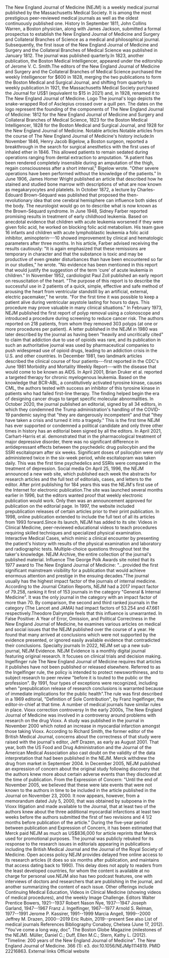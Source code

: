 The New England Journal of Medicine (NEJM) is a weekly medical journal
published by the Massachusetts Medical Society. It is among the most
prestigious peer-reviewed medical journals as well as the oldest
continuously published one. History In September 1811, John Collins
Warren, a Boston physician, along with James Jackson, submitted a formal
prospectus to establish the New England Journal of Medicine and Surgery
and Collateral Branches of Science as a medical and philosophical
journal. Subsequently, the first issue of the New England Journal of
Medicine and Surgery and the Collateral Branches of Medical Science was
published in January 1812. The journal was published quarterly.In 1823,
another publication, the Boston Medical Intelligencer, appeared under
the editorship of Jerome V. C. Smith.The editors of the New England
Journal of Medicine and Surgery and the Collateral Branches of Medical
Science purchased the weekly Intelligencer for \$600 in 1828, merging
the two publications to form the Boston Medical and Surgical Journal,
and shifting from quarterly to weekly publication.In 1921, the
Massachusetts Medical Society purchased the Journal for US\$1
(equivalent to \$15 in 2021) and, in 1928, renamed it to The New England
Journal of Medicine. Logo The journal\'s logo depicts the snake-wrapped
Rod of Asclepius crossed over a quill pen. The dates on the logo
represent the founding of the components of The New England Journal of
Medicine: 1812 for the New England Journal of Medicine and Surgery and
Collateral Branches of Medical Science, 1823 for the Boston Medical
Intelligencer, 1828 for the Boston Medical and Surgical Journal, and
1928 for the New England Journal of Medicine. Notable articles Notable
articles from the course of The New England Journal of Medicine\'s
history include:In November 1846, Henry Jacob Bigelow, a Boston surgeon,
reported a breakthrough in the search for surgical anesthetics with the
first uses of inhaled ether in 1846. This allowed patients to remain
sedated during operations ranging from dental extraction to amputation.
\"A patient has been rendered completely insensible during an amputation
of the thigh, regain consciousness after a short interval,\" Bigelow
wrote. \"Other severe operations have been performed without the
knowledge of the patients.\" In June 1906, James Homer Wright published
an article that described how he stained and studied bone marrow with
descriptions of what are now known as megakaryocytes and platelets. In
October 1872, a lecture by Charles-Édouard Brown-Séquard was published
that proposed the then-revolutionary idea that one cerebral hemisphere
can influence both sides of the body. The neurologist would go on to
describe what is now known as the Brown-Séquard syndrome. In June 1948,
Sidney Farber reported promising results in treatment of early childhood
leukemia. Based on anecdotal evidence that children with acute leukemia
worsened if they were given folic acid, he worked on blocking folic acid
metabolism. His team gave 16 infants and children with acute
lymphoblastic leukemia a folic acid inhibitor, aminopterin---10 showed
improvement by clinical and hematologic parameters after three months.
In his article, Farber advised receiving the results cautiously: \"It is
again emphasized that these remissions are temporary in character and
that the substance is toxic and may be productive of even greater
disturbances than have been encountered so far in our studies,\" he
wrote. \"No evidence has been mentioned in this report that would
justify the suggestion of the term \'cure\' of acute leukemia in
children.\" In November 1952, cardiologist Paul Zoll published an early
report on resuscitation of the heart. \"The purpose of this report is to
describe the successful use in 2 patients of a quick, simple, effective
and safe method of arousing the heart from ventricular standstill by an
artificial, external, electric pacemaker,\" he wrote. \"For the first
time it was possible to keep a patient alive during ventricular asystole
lasting for hours to days. This procedure may prove valuable in many
clinical situations.\" In February 1973, NEJM published the first report
of polyp removal using a colonoscope and introduced a procedure during
screening to reduce cancer risk. The authors reported on 218 patients,
from whom they removed 303 polyps (at one or more procedures per
patient). A letter published in the NEJM in 1980 was later described by
the journal as having been \"heavily and uncritically cited\" to claim
that addiction due to use of opioids was rare, and its publication in
such an authoritative journal was used by pharmaceutical companies to
push widespread use of opioid drugs, leading to an addiction crisis in
the U.S. and other countries. In December 1981, two landmark articles
described the clinical course of four patients---first reported in the
CDC\'s June 1981 Morbidity and Mortality Weekly Report---with the
disease that would come to be known as AIDS. In April 2001, Brian Druker
et al. reported a targeted therapy for chronic myelogenous leukemia.
Based on the knowledge that BCR-ABL, a constitutively activated tyrosine
kinase, causes CML, the authors tested with success an inhibitor of this
tyrosine kinase in patients who had failed first-line therapy. The
finding helped begin the era of designing cancer drugs to target
specific molecular abnormalities. In October 2020, the journal published
an editorial, signed by all 34 editors, in which they condemned the
Trump administration\'s handling of the COVID-19 pandemic saying that
\"they are dangerously incompetent\" and that \"they have taken a crisis
and turned it into a tragedy.\" This is the first time NEJM has ever
supported or condemned a political candidate and only three other times
in history has an editorial been signed by all the editors. In April
2021, Carhart-Harris et al. demonstrated that in the pharmacological
treatment of major depressive disorder, there was no significant
difference in antidepressant effects between the psychedelic drug
psilocybin and the SSRI escitalopram after six weeks. Significant doses
of psilocybin were only administered twice in the six-week period, while
escitalopram was taken daily. This was the first time psychedelics and
SSRIs were compared in the treatment of depression. Social media On
April 25, 1996, the NEJM announced a new web site, which published each
week the abstracts for research articles and the full text of
editorials, cases, and letters to the editor. After print publishing for
184 years this was the NEJM\'s first use of the Internet for electronic
publication.The site was launched several months earlier in 1996, but
the editors wanted proof that weekly electronic publication would work.
Only then was an announcement approved for publication on the editorial
page. In 1997, the website included prepublication releases of certain
articles prior to their print publication. In 1998, online publication
extended to include the full text of all its articles from 1993
forward.Since its launch, NEJM has added to its site: Videos in Clinical
Medicine, peer-reviewed educational videos to teach procedures requiring
skilled techniques and specialized physical examination. Interactive
Medical Cases, which mimic a clinical encounter by presenting the
patient\'s history with results of the physical examination and
laboratory and radiographic tests. Multiple-choice questions throughout
test the taker\'s knowledge. NEJM Archive, the entire collection of the
journal\'s published material. Influence The George Polk Awards site
noted that its 1977 award to The New England Journal of Medicine:
\"\...provided the first significant mainstream visibility for a
publication that would achieve enormous attention and prestige in the
ensuing decades.\"The journal usually has the highest impact factor of
the journals of internal medicine. According to the Journal Citation
Reports, NEJM had a 2017 impact factor of 79.258, ranking it first of
153 journals in the category \"General & Internal Medicine\". It was the
only journal in the category with an impact factor of more than 70. By
comparison, the second and third ranked journals in the category (The
Lancet and JAMA) had impact factors of 53.254 and 47.661
respectively.Theodore Dalrymple feels that this influence is
unwarranted. In False Positive: A Year of Error, Omission, and Political
Correctness in the New England Journal of Medicine, he examines various
articles on medical and social issues that the NEJM published over the
course of a year. He found that many arrived at conclusions which were
not supported by the evidence presented, or ignored easily available
evidence that contradicted their conclusions. Specialty journals In
2022, NEJM set up a new sub-journal, NEJM Evidence. NEJM Evidence is a
monthly digital journal featuring original research. It focuses on
clinical trials and decision making. Ingelfinger rule The New England
Journal of Medicine requires that articles it publishes have not been
published or released elsewhere. Referred to as the Ingelfinger rule,
the policy is intended to protect newsworthiness, and to subject
research to peer review \"before it is touted to the public or the
profession\". By 1991, four types of exceptions were recognized,
including when \"prepublication release of research conclusions is
warranted because of immediate implications for the public health\".The
rule was first described in a 1969 editorial, \"Definition of Sole
Contribution\", by Franz Ingelfinger, the editor-in-chief at that time.
A number of medical journals have similar rules in place. Vioxx
correction controversy In the early 2000s, The New England Journal of
Medicine was involved in a controversy around problems with research on
the drug Vioxx. A study was published in the journal in November 2000
which noted an increase in myocardial infarction amongst those taking
Vioxx. According to Richard Smith, the former editor of the British
Medical Journal, concerns about the correctness of that study were
raised with the journal\'s editor, Jeff Drazen, as early as August 2001.
That year, both the US Food and Drug Administration and the Journal of
the American Medical Association also cast doubt on the validity of the
data interpretation that had been published in the NEJM. Merck withdrew
the drug from market in September 2004. In December 2005, NEJM published
an expression of concern about the original study following discovery
that the authors knew more about certain adverse events than they
disclosed at the time of publication. From the Expression of Concern:
\"Until the end of November 2005, we believed that these were late
events that were not known to the authors in time to be included in the
article published in the Journal on November 23, 2000. It now appears,
however, from a memorandum dated July 5, 2000, that was obtained by
subpoena in the Vioxx litigation and made available to the Journal, that
at least two of the authors knew about the three additional myocardial
infarctions at least two weeks before the authors submitted the first of
two revisions and 4 1/2 months before publication of the article.\"
During the five-year period between publication and Expression of
Concern, it has been estimated that Merck paid NEJM as much as
US\$836,000 for article reprints that Merck used for promotional
purposes. The journal was publicly rebuked for its response to the
research issues in editorials appearing in publications including the
British Medical Journal and the Journal of the Royal Society of
Medicine. Open access policy NEJM provides delayed free online access to
its research articles (it does so six months after publication, and
maintains that access dating back to 1990). This delay does not apply to
readers from the least developed countries, for whom the content is
available at no charge for personal use.NEJM also has two podcast
features, one with interviews of doctors and researchers that are
publishing in the journal, and another summarizing the content of each
issue. Other offerings include Continuing Medical Education, Videos in
Clinical Medicine (showing videos of medical procedures), and the weekly
Image Challenge. Editors Walter Prentice Bowers, 1921--1937 Robert Nason
Nye, 1937--1947 Joseph Garland, 1947--1967 Franz J. Ingelfinger,
1967--1977 Arnold S. Relman, 1977--1991 Jerome P. Kassirer, 1991--1999
Marcia Angell, 1999--2000 Jeffrey M. Drazen, 2000--2019 Eric Rubin,
2019--present See also List of medical journals References Bibliography
Conaboy, Chelsea (June 17, 2012). \"You\'ve come a long way, doc\". The
Boston Globe Magazine (milestones of the NEJM). Müller, Daniel C.; Duff,
Ellen M.C.; Stern, Kathy L. (2012). \"Timeline: 200 years of the New
England Journal of Medicine\". The New England Journal of Medicine. 366
(1): e3. doi:10.1056/NEJMp1114819. PMID 22216863. External links
Official website
